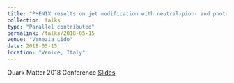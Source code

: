 ```yaml
---
title: "PHENIX results on jet modification with neutral-pion- and photon-triggered two particle correlations in p+p, p(d)+A, and Au(Cu)+Au collisions"
collection: talks
type: "Parallel contributed"
permalink: /talks/2018-05-15
venue: "Venezia Lido"
date: 2018-05-15
location: "Venice, Italy"
---
```

Quark Matter 2018 Conference
[Slides](https://jdosbo.github.io/files/PHENIX_correlations_QM18.pdf) 
